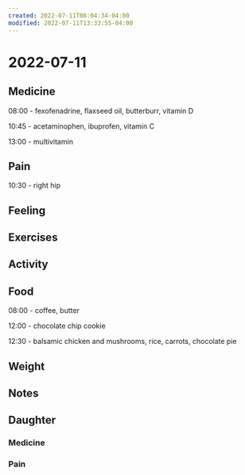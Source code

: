 ```yaml
---
created: 2022-07-11T08:04:34-04:00
modified: 2022-07-11T13:33:55-04:00
---
```


# 2022-07-11

## Medicine

08:00 - fexofenadrine, flaxseed oil, butterburr, vitamin D 

10:45 - acetaminophen, ibuprofen, vitamin C

13:00 - multivitamin 

## Pain

10:30 - right hip


## Feeling


## Exercises


## Activity


## Food

08:00 - coffee, butter 

12:00 - chocolate chip cookie

12:30 - balsamic chicken and mushrooms, rice, carrots, chocolate pie


## Weight


## Notes


## Daughter

### Medicine


### Pain
